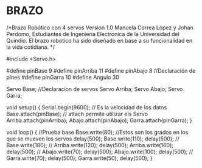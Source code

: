# BRAZO
/*Brazo Robótico con 4 servos
Version 1.0
Manuela Correa López y Johan Perdomo,
Estudiantes de Ingenieria Electronica de la Universidad del Quindio.
El brazo robotico ha sido diseñado en base a su funcionalidad en la vida
cotidiana. */

#include <Servo.h>

#define pinBase 9
#define pinArriba 11
#define pinAbajo 8                  //Declaración de pines
#define pinGarra 10
#define Angulo 30


Servo Base;                        //Declaracion de servos
Servo Arriba;
Servo Abajo;
Servo Garra;

void setup()
{
  Serial.begin(9600);            // Es la velocidad de los datos 
  Base.attach(pinBase);          // attach permite utilizar els Servo
  Arriba.attach(pinArriba);
  Abajo.attach(pinAbajo);
  Garra.attach(pinGarra);
}

void loop()
 {
   //Prueba base
    Base.write(80);      //Estos son los grados en los que se mueven los servos
    delay(500);
    Base.write(110);
    delay(500);
   // Base.write(180);
    //
    Arriba.write(120);
    delay(500);
    Arriba.write(160);
    delay(500);
    //
    Abajo.write(70);
    delay(500);
    Abajo.write(100);
    delay(500);
   //
    Garra.write(70);
    delay(500);
    Garra.write(50);
    delay(500);
}
